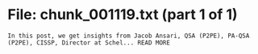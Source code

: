 ﻿# File: chunk_001119.txt (part 1 of 1)
```
In this post, we get insights from Jacob Ansari, QSA (P2PE), PA-QSA (P2PE), CISSP, Director at Schel... READ MORE
```

